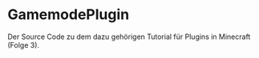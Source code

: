 # GamemodePlugin
Der Source Code zu dem dazu gehörigen Tutorial für Plugins in Minecraft (Folge 3).
